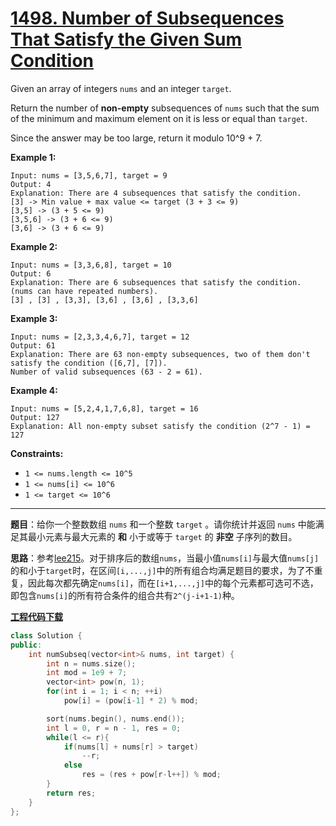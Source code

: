 # [1498. Number of Subsequences That Satisfy the Given Sum Condition](https://leetcode.com/problems/number-of-subsequences-that-satisfy-the-given-sum-condition/)

Given an array of integers `nums` and an integer `target`.

Return the number of **non-empty** subsequences of `nums` such that the sum of the minimum and maximum element on it is less or equal than `target`.

Since the answer may be too large, return it modulo 10^9 + 7.


**Example 1:**

```
Input: nums = [3,5,6,7], target = 9
Output: 4
Explanation: There are 4 subsequences that satisfy the condition.
[3] -> Min value + max value <= target (3 + 3 <= 9)
[3,5] -> (3 + 5 <= 9)
[3,5,6] -> (3 + 6 <= 9)
[3,6] -> (3 + 6 <= 9)
```

**Example 2:**

```
Input: nums = [3,3,6,8], target = 10
Output: 6
Explanation: There are 6 subsequences that satisfy the condition. (nums can have repeated numbers).
[3] , [3] , [3,3], [3,6] , [3,6] , [3,3,6]
```

**Example 3:**

```
Input: nums = [2,3,3,4,6,7], target = 12
Output: 61
Explanation: There are 63 non-empty subsequences, two of them don't satisfy the condition ([6,7], [7]).
Number of valid subsequences (63 - 2 = 61).
```

**Example 4:**

```
Input: nums = [5,2,4,1,7,6,8], target = 16
Output: 127
Explanation: All non-empty subset satisfy the condition (2^7 - 1) = 127
```

**Constraints:**

- `1 <= nums.length <= 10^5`
- `1 <= nums[i] <= 10^6`
- `1 <= target <= 10^6`

-----

**题目**：给你一个整数数组 `nums` 和一个整数 `target` 。请你统计并返回 `nums` 中能满足其最小元素与最大元素的 **和** 小于或等于 `target` 的 **非空** 子序列的数目。

**思路**：参考[lee215](https://leetcode.com/problems/number-of-subsequences-that-satisfy-the-given-sum-condition/discuss/709227/JavaC%2B%2BPython-Two-Sum)。对于排序后的数组`nums`，当最小值`nums[i]`与最大值`nums[j]`的和小于`target`时，在区间`[i,...,j]`中的所有组合均满足题目的要求，为了不重复，因此每次都先确定`nums[i]`，而在`[i+1,...,j]`中的每个元素都可选可不选，即包含`nums[i]`的所有符合条件的组合共有`2^(j-i+1-1)`种。

[**工程代码下载**](https://github.com/shenkh/leetcode)

```cpp
class Solution {
public:
    int numSubseq(vector<int>& nums, int target) {
        int n = nums.size();
        int mod = 1e9 + 7;
        vector<int> pow(n, 1);
        for(int i = 1; i < n; ++i)
            pow[i] = (pow[i-1] * 2) % mod;

        sort(nums.begin(), nums.end());
        int l = 0, r = n - 1, res = 0;
        while(l <= r){
            if(nums[l] + nums[r] > target)
                --r;
            else
                res = (res + pow[r-l++]) % mod;
        }
        return res;
    }
};
```
